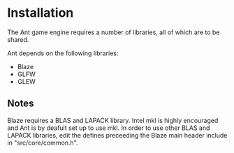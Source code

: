 # Installation

The Ant game engine requires a number of libraries, all of which are to be shared.

Ant depends on the following libraries:
* Blaze
* GLFW
* GLEW

## Notes
Blaze requires a BLAS and LAPACK library. Intel mkl is highly encouraged and Ant is by deafult set up to use mkl. In order to use other BLAS and LAPACK libraries,
edit the defines preceeding the Blaze main header include in "src/core/common.h".
